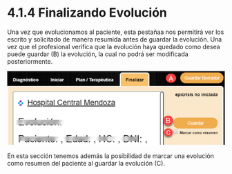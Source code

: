 # 4.1.4 Finalizando Evolución

Una vez que evolucionamos al paciente, esta pestañaa nos permitirá ver los escrito y solicitado de manera resumida antes de guardar la evolución. Una vez que el profesional verifica que la evolución haya quedado como desea puede guardar (B) la evolución, la cual no podrá ser modificada posteriormente.

![](<../../.gitbook/assets/image (108).png>)

En esta sección tenemos además la posibilidad de marcar una evolución como resumen del paciente al guardar la evolución (C).

